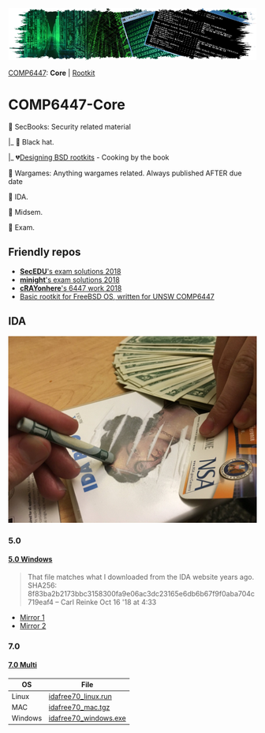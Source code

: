 ![bxi.es](./misc/header.jpg)

<ins>COMP6447</ins>: **Core** | [Rootkit](https://github.com/TAbdiukov/COMP6447-Rootkit)


# COMP6447-Core

🌃 SecBooks: Security related material

|_ 🎩 Black hat.

|_ 💔[Designing BSD rootkits](https://raw.githubusercontent.com/colavs19/bcit-courses/master/COMP%208045%20-%20Major%20Project/Reference%20Documents/Designing%20BSD%20Rootkits%20-%20An%20Introduction%20to%20Kernel%20Hacking.pdf) - Cooking by the book


🚀️ Wargames: Anything wargames related. Always published AFTER due date

💝 IDA.

🚪 ️Midsem.

🚪 ️Exam.

## Friendly repos

* [**SecEDU**'s exam solutions 2018](https://github.com/secedu/comp6447-exam-solutions)
* [**minight**'s exam solutions 2018](https://github.com/minight/comp6447-exam-solutions)
* [**cRAYonhere**'s 6447 work 2018](https://github.com/cRAYonhere/comp6447)
* [Basic rootkit for FreeBSD OS, written for UNSW COMP6447](https://github.com/orf53975/FreeBSDRootkit_PUBLIC)

## IDA

![NSA](./misc/1518803580320.jpg "IDA")

### 5.0
#### [5.0 Windows](https://www.scummvm.org/news/20180331/)
> That file matches what I downloaded from the IDA website years ago. SHA256: 8f83ba2b2173bbc3158300fa9e06ac3dc23165e6db6b67f9f0aba704c719eaf4 – Carl Reinke Oct 16 '18 at 4:33
* [Mirror 1](https://github.com/Info-security/binary-auditing-training/raw/master/idafree50.exe)
* [Mirror 2](https://samsclass.info/126/proj/idafree50.exe)

### 7.0
#### [7.0 Multi](https://www.hex-rays.com/products/ida/support/download_freeware.shtml)

OS | File
---|---
Linux  | [idafree70_linux.run](https://out7.hex-rays.com/files/idafree70_linux.run)
MAC | [idafree70_mac.tgz](https://out7.hex-rays.com/files/idafree70_mac.tgz)
Windows | [idafree70_windows.exe](https://out7.hex-rays.com/files/idafree70_windows.exe)

